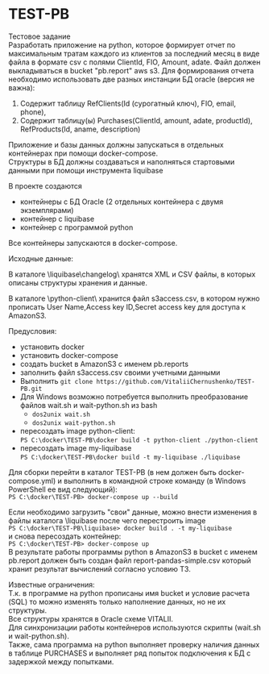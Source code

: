 # TEST-PB
Тестовое задание <br>
Разработать приложение на python, которое формирует отчет по максимальным тратам каждого из клиентов за последний месяц в виде файла в формате csv с полями 
ClientId, FIO, Amount, adate. Файл должен выкладываться в bucket "pb.report" aws s3.
Для формирования отчета необходимо использовать две разных инстанции БД oracle (версия не важна):
1) Содержит таблицу RefClients(Id (сурогатный ключ), FIO, email, phone), <br>
2) Содержит таблицу(ы) Purchases(ClientId, amount, adate, productId), RefProducts(Id, aname, description)
<p>Приложение и базы данных должны запускаться в отдельных контейнерах при помощи docker-compose.<br> Структуры в БД должны создаваться и наполняться стартовыми данными при помощи инструмента liquibase

В проекте создаются <br>
  - контейнеры с БД Oracle (2 отдельных контейнера с двумя экземплярами) 
  - контейнер с liquibase
  - контейнер с программой python

Все контейнеры запускаются в docker-compose. <br>
<p>Исходные данные:<br>
 <p>В каталоге \liquibase\changelog\ хранятся XML и CSV файлы, в которых описаны структуры хранения и данные.</p>
 <p>В каталоге \python-client\ хранится файл s3access.csv, в котором нужно прописать User Name,Access key ID,Secret access key для доступа к AmazonS3.</p>
 
Предусловия: <br>
  - установить docker
  - установить docker-compose
  - создать bucket в AmazonS3 с именем pb.reports
  - заполнить файл s3access.csv своими учетными данными
  - Выполнить
       `git clone https://github.com/VitaliiChernushenko/TEST-PB.git`
  - Для Windows возможно потребуется выполнить преобразование файлов wait.sh и wait-python.sh из bash <br>
    - `dos2unix wait.sh`
    - `dos2unix wait-python.sh`
  - пересоздать image python-client:<br>
    `PS C:\docker\TEST-PB\docker build -t python-client ./python-client` <br>
  - пересоздать image my-liquibase<br>
    `PS C:\docker\TEST-PB\docker build -t my-liquibase ./liquibase` <br>

Для сборки перейти в каталог TEST-PB (в нем должен быть docker-compose.yml) и выполнить в командной строке команду (в Windows PowerShell ее вид следующий):<br>
`PS C:\docker\TEST-PB> docker-compose up --build`<br>

Если необходимо загрузить "свои" данные, можно внести изменения в файлы каталога \liquibase после чего перестроить image <br>
`PS C:\docker\TEST-PB\liquibase> docker build . -t my-liquibase` <br>
и снова пересоздать контейнер: <br>
`PS C:\docker\TEST-PB> docker-compose up` <br>
В результате работы программы python в AmazonS3 в bucket с именем pb.report должен быть создан файл report-pandas-simple.csv который хранит результат вычислений согласно условию ТЗ.

Известные ограничения:<br>
Т.к. в программе на python прописаны имя bucket и условие расчета (SQL) то можно изменять только наполнение данных, но не их структуры.<br>
Все структуры хранятся в Oracle схеме VITALII.<br>
Для синхронизации работы контейнеров используются скрипты (wait.sh и wait-python.sh).<br>
Также, сама программа на python выполняет проверку наличия данных в таблице PURCHASES и выполняет ряд попыток подключения к БД с задержкой между попытками.

    

